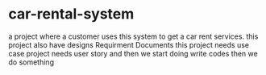 # car-rental-system

a project where a customer uses this system to get a car rent services.
this project also have designs Requirment Documents
this project needs use case 
project needs user story
and then we start doing write codes
then we do something
